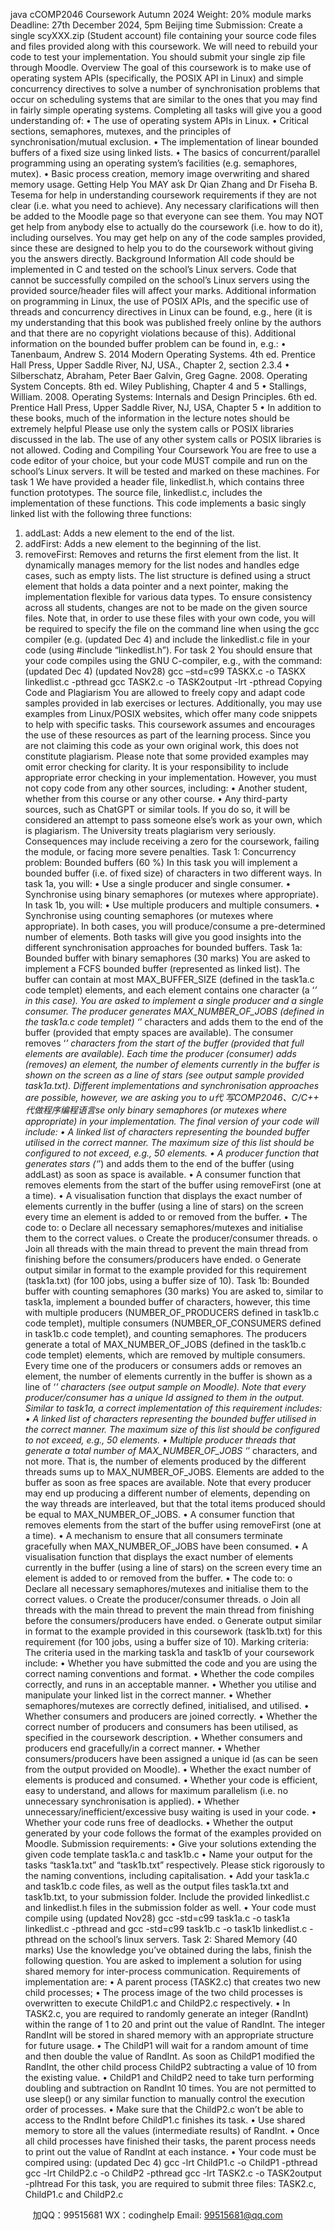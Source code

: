 java cCOMP2046 Coursework Autumn 2024
Weight: 20% module marks
Deadline: 27th December 2024, 5pm Beijing time 
Submission: Create a single scyXXX.zip (Student account) file containing your source code files and files 
provided along with this coursework. We will need to rebuild your code to test your implementation. You 
should submit your single zip file through Moodle.
Overview
The goal of this coursework is to make use of operating system APIs (specifically, the POSIX API in Linux) 
and simple concurrency directives to solve a number of synchronisation problems that occur on 
scheduling systems that are similar to the ones that you may find in fairly simple operating systems. 
Completing all tasks will give you a good understanding of: 
• The use of operating system APIs in Linux. 
• Critical sections, semaphores, mutexes, and the principles of synchronisation/mutual exclusion. 
• The implementation of linear bounded buffers of a fixed size using linked lists. 
• The basics of concurrent/parallel programming using an operating system’s facilities (e.g. 
semaphores, mutex).
• Basic process creation, memory image overwriting and shared memory usage.
Getting Help
You MAY ask Dr Qian Zhang and Dr Fiseha B. Tesema for help in understanding coursework requirements 
if they are not clear (i.e. what you need to achieve). Any necessary clarifications will then be added to the 
Moodle page so that everyone can see them.
You may NOT get help from anybody else to actually do the coursework (i.e. how to do it), including 
ourselves. You may get help on any of the code samples provided, since these are designed to help you 
to do the coursework without giving you the answers directly.
Background Information
All code should be implemented in C and tested on the school’s Linux servers. Code that cannot be 
successfully compiled on the school’s Linux servers using the provided source/header files will affect your 
marks.
Additional information on programming in Linux, the use of POSIX APIs, and the specific use of threads 
and concurrency directives in Linux can be found, e.g., here (it is my understanding that this book was 
published freely online by the authors and that there are no copyright violations because of this).
Additional information on the bounded buffer problem can be found in, e.g.:
• Tanenbaum, Andrew S. 2014 Modern Operating Systems. 4th ed. Prentice Hall Press, Upper 
Saddle River, NJ, USA., Chapter 2, section 2.3.4
• Silberschatz, Abraham, Peter Baer Galvin, Greg Gagne. 2008. Operating System Concepts. 8th 
ed. Wiley Publishing, Chapter 4 and 5
• Stallings, William. 2008. Operating Systems: Internals and Design Principles. 6th ed. Prentice Hall 
Press, Upper Saddle River, NJ, USA, Chapter 5
• In addition to these books, much of the information in the lecture notes should be extremely 
helpful 
Please use only the system calls or POSIX libraries discussed in the lab. The use of any other system calls 
or POSIX libraries is not allowed.
Coding and Compiling Your Coursework 
You are free to use a code editor of your choice, but your code MUST compile and run on the school’s 
Linux servers. It will be tested and marked on these machines.
For task 1
We have provided a header file, linkedlist.h, which contains three function prototypes. The source 
file, linkedlist.c, includes the implementation of these functions. This code implements a basic singly 
linked list with the following three functions:
1. addLast: Adds a new element to the end of the list.
2. addFirst: Adds a new element to the beginning of the list.
3. removeFirst: Removes and returns the first element from the list.
It dynamically manages memory for the list nodes and handles edge cases, such as empty lists. The list 
structure is defined using a struct element that holds a data pointer and a next pointer, making the 
implementation flexible for various data types.
To ensure consistency across all students, changes are not to be made on the given source files. Note that, 
in order to use these files with your own code, you will be required to specify the file on the command 
line when using the gcc compiler (e.g. (updated Dec 4)
and include the linkedlist.c file in your code (using #include “linkedlist.h”).
For task 2
You should ensure that your code compiles using the GNU C-compiler, e.g., with the command:
(updated Dec 4)
(updated Nov28)
gcc –std=c99 TASKX.c -o TASKX linkedlist.c -pthread 
gcc TASK2.c -o TASK2output -lrt -pthread
Copying Code and Plagiarism
You are allowed to freely copy and adapt code samples provided in lab exercises or lectures. Additionally, 
you may use examples from Linux/POSIX websites, which offer many code snippets to help with specific 
tasks. This coursework assumes and encourages the use of these resources as part of the learning process. 
Since you are not claiming this code as your own original work, this does not constitute plagiarism.
Please note that some provided examples may omit error checking for clarity. It is your responsibility to 
include appropriate error checking in your implementation.
However, you must not copy code from any other sources, including:
• Another student, whether from this course or any other course.
• Any third-party sources, such as ChatGPT or similar tools.
If you do so, it will be considered an attempt to pass someone else’s work as your own, which is plagiarism. 
The University treats plagiarism very seriously. Consequences may include receiving a zero for the 
coursework, failing the module, or facing more severe penalties.
Task 1: Concurrency problem: Bounded buffers (60 %)
In this task you will implement a bounded buffer (i.e. of fixed size) of characters in two different ways. 
In task 1a, you will: 
• Use a single producer and single consumer. 
• Synchronise using binary semaphores (or mutexes where appropriate). 
In task 1b, you will: 
• Use multiple producers and multiple consumers. 
• Synchronise using counting semaphores (or mutexes where appropriate).
In both cases, you will produce/consume a pre-determined number of elements. Both tasks will give you 
good insights into the different synchronisation approaches for bounded buffers. 
Task 1a: Bounded buffer with binary semaphores (30 marks)
You are asked to implement a FCFS bounded buffer (represented as linked list). The buffer can contain at 
most MAX_BUFFER_SIZE (defined in the task1a.c code templet) elements, and each element contains one 
character (a ‘*’ in this case). You are asked to implement a single producer and a single consumer. The 
producer generates MAX_NUMBER_OF_JOBS (defined in the task1a.c code templet) ‘*’ characters and 
adds them to the end of the buffer (provided that empty spaces are available). The consumer removes ‘*’ 
characters from the start of the buffer (provided that full elements are available). Each time the producer 
(consumer) adds (removes) an element, the number of elements currently in the buffer is shown on the 
screen as a line of stars (see output sample provided task1a.txt). Different implementations and 
synchronisation approaches are possible, however, we are asking you to u代 写COMP2046、C/C++
代做程序编程语言se only binary semaphores (or 
mutexes where appropriate) in your implementation. 
The final version of your code will include:
• A linked list of characters representing the bounded buffer utilised in the correct manner. The 
maximum size of this list should be configured to not exceed, e.g., 50 elements. 
• A producer function that generates stars (‘*’) and adds them to the end of the buffer (using addLast) 
as soon as space is available. 
• A consumer function that removes elements from the start of the buffer using removeFirst (one at 
a time).
• A visualisation function that displays the exact number of elements currently in the buffer (using a 
line of stars) on the screen every time an element is added to or removed from the buffer. 
• The code to: 
o Declare all necessary semaphores/mutexes and initialise them to the correct values. 
o Create the producer/consumer threads. 
o Join all threads with the main thread to prevent the main thread from finishing before 
the consumers/producers have ended. 
o Generate output similar in format to the example provided for this requirement
(task1a.txt) (for 100 jobs, using a buffer size of 10). 
Task 1b: Bounded buffer with counting semaphores (30 marks)
You are asked to, similar to task1a, implement a bounded buffer of characters, however, this time with 
multiple producers (NUMBER_OF_PRODUCERS defined in task1b.c code templet), multiple consumers
(NUMBER_OF_CONSUMERS defined in task1b.c code templet), and counting semaphores. The producers 
generate a total of MAX_NUMBER_OF_JOBS (defined in the task1b.c code templet) elements, which are 
removed by multiple consumers. Every time one of the producers or consumers adds or removes an 
element, the number of elements currently in the buffer is shown as a line of ‘*’ characters (see output 
sample on Moodle). Note that every producer/consumer has a unique Id assigned to them in the output. 
Similar to task1a, a correct implementation of this requirement includes: 
• A linked list of characters representing the bounded buffer utilised in the correct manner. The 
maximum size of this list should be configured to not exceed, e.g., 50 elements. 
• Multiple producer threads that generate a total number of MAX_NUMBER_OF_JOBS ‘*’ 
characters, and not more. That is, the number of elements produced by the different threads 
sums up to MAX_NUMBER_OF_JOBS. Elements are added to the buffer as soon as free spaces are 
available. Note that every producer may end up producing a different number of elements, 
depending on the way threads are interleaved, but that the total items produced should be equal 
to MAX_NUMBER_OF_JOBS. 
• A consumer function that removes elements from the start of the buffer using removeFirst (one 
at a time). 
• A mechanism to ensure that all consumers terminate gracefully when MAX_NUMBER_OF_JOBS 
have been consumed. 
• A visualisation function that displays the exact number of elements currently in the buffer (using 
a line of stars) on the screen every time an element is added to or removed from the buffer. 
• The code to: 
o Declare all necessary semaphores/mutexes and initialise them to the correct values. 
o Create the producer/consumer threads. 
o Join all threads with the main thread to prevent the main thread from finishing before 
the consumers/producers have ended. 
o Generate output similar in format to the example provided in this coursework (task1b.txt) 
for this requirement (for 100 jobs, using a buffer size of 10). 
Marking criteria:
The criteria used in the marking task1a and task1b of your coursework include: 
• Whether you have submitted the code and you are using the correct naming conventions and 
format. 
• Whether the code compiles correctly, and runs in an acceptable manner. 
• Whether you utilise and manipulate your linked list in the correct manner. 
• Whether semaphores/mutexes are correctly defined, initialised, and utilised. 
• Whether consumers and producers are joined correctly. 
• Whether the correct number of producers and consumers has been utilised, as specified in the 
coursework description. 
• Whether consumers and producers end gracefully/in a correct manner.
• Whether consumers/producers have been assigned a unique id (as can be seen from the output 
provided on Moodle). 
• Whether the exact number of elements is produced and consumed. 
• Whether your code is efficient, easy to understand, and allows for maximum parallelism (i.e. no 
unnecessary synchronisation is applied). 
• Whether unnecessary/inefficient/excessive busy waiting is used in your code. 
• Whether your code runs free of deadlocks.
• Whether the output generated by your code follows the format of the examples provided on 
Moodle.
Submission requirements: 
• Give your solutions extending the given code template task1a.c and task1b.c
• Name your output for the tasks “task1a.txt” and “task1b.txt” respectively. Please stick rigorously 
to the naming conventions, including capitalisation. 
• Add your task1a.c and task1b.c code files, as well as the output files task1a.txt and task1b.txt, to 
your submission folder. Include the provided linkedlist.c and linkedlist.h files in the submission 
folder as well.
• Your code must compile using (updated Nov28)
gcc -std=c99 task1a.c -o task1a linkedlist.c -pthread and 
gcc -std=c99 task1b.c -o task1b linkedlist.c -pthread on the school’s linux
servers. 
Task 2: Shared Memory (40 marks)
Use the knowledge you’ve obtained during the labs, finish the following question. You are asked to 
implement a solution for using shared memory for inter-process communication. Requirements of 
implementation are:
• A parent process (TASK2.c) that creates two new child processes;
• The process image of the two child processes is overwritten to execute ChildP1.c and ChildP2.c 
respectively.
• In TASK2.c, you are required to randomly generate an integer (RandInt) within the range of 1 to 
20 and print out the value of RandInt. The integer RandInt will be stored in shared memory with 
an appropriate structure for future usage.
• The ChildP1 will wait for a random amount of time and then double the value of RandInt. As soon 
as ChildP1 modified the RandInt, the other child process ChildP2 subtracting a value of 10 from 
the existing value.
• ChildP1 and ChildP2 need to take turn performing doubling and subtraction on RandInt 10 times. 
You are not permitted to use sleep() or any similar function to manually control the execution 
order of processes.
• Make sure that the ChildP2.c won’t be able to access to the RndInt before ChildP1.c finishes its 
task.
• Use shared memory to store all the values (intermediate results) of RandInt.
• Once all child processes have finished their tasks, the parent process needs to print out the value 
of RandInt at each instance.
• Your code must be compired using: (updated Dec 4)
gcc -lrt ChildP1.c -o ChildP1 -pthread 
gcc -lrt ChildP2.c -o ChildP2 -pthread 
gcc -lrt TASK2.c -o TASK2output -plhtread 
For this task, you are required to submit three files: TASK2.c, ChildP1.c and ChildP2.c

         
加QQ：99515681  WX：codinghelp  Email: 99515681@qq.com

